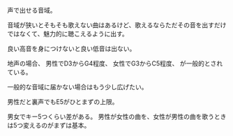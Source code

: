 声で出せる音域。

音域が狭いとそもそも歌えない曲はあるけど、歌えるならただその音を出すだけではなくて、魅力的に聴こえるように出す。

良い高音を身につけないと良い低音は出ない。

地声の場合、
男性でD3からG4程度、
女性でG3からC5程度、
が一般的とされている。

一般的な音域に届かない場合はもう少し広げたい。

男性だと裏声でもE5がひとまずの上限。

男女でキー5つくらい差がある。
男性が女性の曲を、女性が男性の曲を歌うときは5つ変えるのがまずは基本。
